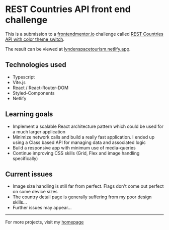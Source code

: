 # REST Countries API front end challenge

This is a submission to a [frontendmentor.io](https://frontendmentor.io) challenge called [REST Countries API with color theme switch](https://www.frontendmentor.io/challenges/rest-countries-api-with-color-theme-switcher-5cacc469fec04111f7b848ca).

The result can be viewed at [lyndenspacetourism.netlify.app](https://lyndenspacetourism.netlify.app/).

## Technologies used

- Typescript
- Vite.js
- React / React-Router-DOM
- Styled-Components
- Netlify

## Learning goals

- Implement a scalable React architecture pattern which could be used for a much larger application
- Minimize network calls and build a really fast application. I ended up using a Class based API for managing data and associated logic
- Build a responsive app with minimum use of media-queries
- Continue improving CSS skills (Grid, Flex and image handling specifically)

## Current issues

- Image size handling is still far from perfect. Flags don't come out perfect on some device sizes
- The country detail page is generally suffering from my poor design skills...
- Further issues may appear...

---

For more projects, visit my [homepage](https://martinlundqvist.se/)
